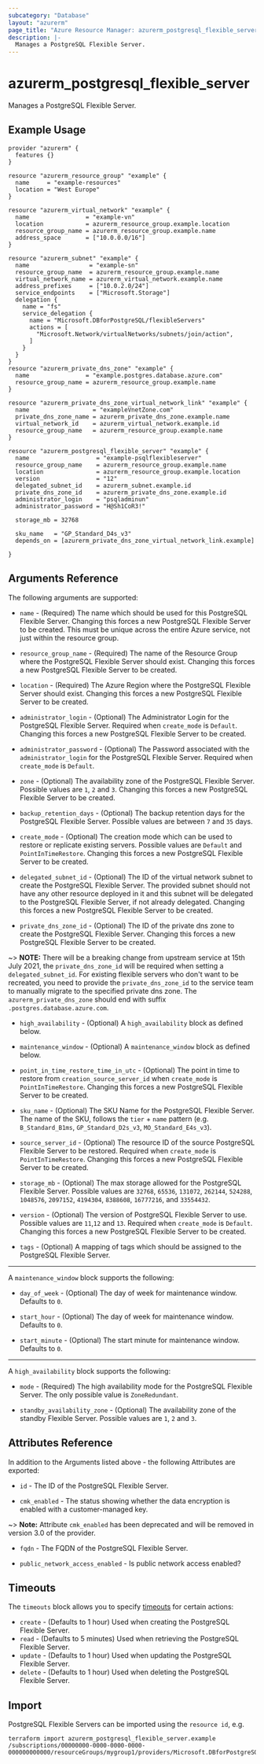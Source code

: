 ```yaml
---
subcategory: "Database"
layout: "azurerm"
page_title: "Azure Resource Manager: azurerm_postgresql_flexible_server"
description: |-
  Manages a PostgreSQL Flexible Server.
---
```


# azurerm_postgresql_flexible_server

Manages a PostgreSQL Flexible Server.

## Example Usage

```hcl
provider "azurerm" {
  features {}
}

resource "azurerm_resource_group" "example" {
  name     = "example-resources"
  location = "West Europe"
}

resource "azurerm_virtual_network" "example" {
  name                = "example-vn"
  location            = azurerm_resource_group.example.location
  resource_group_name = azurerm_resource_group.example.name
  address_space       = ["10.0.0.0/16"]
}

resource "azurerm_subnet" "example" {
  name                 = "example-sn"
  resource_group_name  = azurerm_resource_group.example.name
  virtual_network_name = azurerm_virtual_network.example.name
  address_prefixes     = ["10.0.2.0/24"]
  service_endpoints    = ["Microsoft.Storage"]
  delegation {
    name = "fs"
    service_delegation {
      name = "Microsoft.DBforPostgreSQL/flexibleServers"
      actions = [
        "Microsoft.Network/virtualNetworks/subnets/join/action",
      ]
    }
  }
}
resource "azurerm_private_dns_zone" "example" {
  name                = "example.postgres.database.azure.com"
  resource_group_name = azurerm_resource_group.example.name
}

resource "azurerm_private_dns_zone_virtual_network_link" "example" {
  name                  = "exampleVnetZone.com"
  private_dns_zone_name = azurerm_private_dns_zone.example.name
  virtual_network_id    = azurerm_virtual_network.example.id
  resource_group_name   = azurerm_resource_group.example.name
}

resource "azurerm_postgresql_flexible_server" "example" {
  name                   = "example-psqlflexibleserver"
  resource_group_name    = azurerm_resource_group.example.name
  location               = azurerm_resource_group.example.location
  version                = "12"
  delegated_subnet_id    = azurerm_subnet.example.id
  private_dns_zone_id    = azurerm_private_dns_zone.example.id
  administrator_login    = "psqladminun"
  administrator_password = "H@Sh1CoR3!"

  storage_mb = 32768

  sku_name   = "GP_Standard_D4s_v3"
  depends_on = [azurerm_private_dns_zone_virtual_network_link.example]

}
```

## Arguments Reference

The following arguments are supported:

* `name` - (Required) The name which should be used for this PostgreSQL Flexible Server. Changing this forces a new PostgreSQL Flexible Server to be created. This must be unique across the entire Azure service, not just within the resource group.

* `resource_group_name` - (Required) The name of the Resource Group where the PostgreSQL Flexible Server should exist. Changing this forces a new PostgreSQL Flexible Server to be created.

* `location` - (Required) The Azure Region where the PostgreSQL Flexible Server should exist. Changing this forces a new PostgreSQL Flexible Server to be created.

* `administrator_login` - (Optional) The Administrator Login for the PostgreSQL Flexible Server. Required when `create_mode` is `Default`. Changing this forces a new PostgreSQL Flexible Server to be created.

* `administrator_password` - (Optional) The Password associated with the `administrator_login` for the PostgreSQL Flexible Server. Required when `create_mode` is `Default`.

* `zone` - (Optional) The availability zone of the PostgreSQL Flexible Server. Possible values are `1`, `2` and `3`. Changing this forces a new PostgreSQL Flexible Server to be created.

* `backup_retention_days` - (Optional) The backup retention days for the PostgreSQL Flexible Server. Possible values are between `7` and `35` days.

* `create_mode` - (Optional) The creation mode which can be used to restore or replicate existing servers. Possible values are `Default` and `PointInTimeRestore`. Changing this forces a new PostgreSQL Flexible Server to be created.

* `delegated_subnet_id` - (Optional) The ID of the virtual network subnet to create the PostgreSQL Flexible Server. The provided subnet should not have any other resource deployed in it and this subnet will be delegated to the PostgreSQL Flexible Server, if not already delegated. Changing this forces a new PostgreSQL Flexible Server to be created.

* `private_dns_zone_id` - (Optional) The ID of the private dns zone to create the PostgreSQL Flexible Server. Changing this forces a new PostgreSQL Flexible Server to be created.

~> **NOTE:** There will be a breaking change from upstream service at 15th July 2021, the `private_dns_zone_id` will be required when setting a `delegated_subnet_id`. For existing flexible servers who don't want to be recreated, you need to provide the `private_dns_zone_id` to the service team to manually migrate to the specified private dns zone. The `azurerm_private_dns_zone` should end with suffix `.postgres.database.azure.com`.

* `high_availability` - (Optional) A `high_availability` block as defined below.

* `maintenance_window` - (Optional) A `maintenance_window` block as defined below.

* `point_in_time_restore_time_in_utc` - (Optional) The point in time to restore from `creation_source_server_id` when `create_mode` is `PointInTimeRestore`. Changing this forces a new PostgreSQL Flexible Server to be created.

* `sku_name` - (Optional) The SKU Name for the PostgreSQL Flexible Server. The name of the SKU, follows the `tier` + `name` pattern (e.g. `B_Standard_B1ms`, `GP_Standard_D2s_v3`, `MO_Standard_E4s_v3`).

* `source_server_id` - (Optional) The resource ID of the source PostgreSQL Flexible Server to be restored. Required when `create_mode` is `PointInTimeRestore`. Changing this forces a new PostgreSQL Flexible Server to be created.

* `storage_mb` - (Optional) The max storage allowed for the PostgreSQL Flexible Server. Possible values are `32768`, `65536`, `131072`, `262144`, `524288`, `1048576`, `2097152`, `4194304`, `8388608`, `16777216`, and `33554432`.

* `version` - (Optional) The version of PostgreSQL Flexible Server to use. Possible values are `11`,`12` and `13`. Required when `create_mode` is `Default`. Changing this forces a new PostgreSQL Flexible Server to be created.

* `tags` - (Optional) A mapping of tags which should be assigned to the PostgreSQL Flexible Server.

---

A `maintenance_window` block supports the following:

* `day_of_week` - (Optional) The day of week for maintenance window. Defaults to `0`.

* `start_hour` - (Optional) The day of week for maintenance window. Defaults to `0`.

* `start_minute` - (Optional) The start minute for maintenance window. Defaults to `0`.

---

A `high_availability` block supports the following:

* `mode` - (Required) The high availability mode for the PostgreSQL Flexible Server. The only possible value is `ZoneRedundant`.

* `standby_availability_zone` - (Optional) The availability zone of the standby Flexible Server. Possible values are `1`, `2` and `3`.

## Attributes Reference

In addition to the Arguments listed above - the following Attributes are exported:

* `id` - The ID of the PostgreSQL Flexible Server.

* `cmk_enabled` - The status showing whether the data encryption is enabled with a customer-managed key.

~> **Note:** Attribute `cmk_enabled` has been deprecated and will be removed in version 3.0 of the provider.

* `fqdn` - The FQDN of the PostgreSQL Flexible Server.

* `public_network_access_enabled` - Is public network access enabled?

## Timeouts

The `timeouts` block allows you to specify [timeouts](https://www.terraform.io/docs/configuration/resources.html#timeouts) for certain actions:

* `create` - (Defaults to 1 hour) Used when creating the PostgreSQL Flexible Server.
* `read` - (Defaults to 5 minutes) Used when retrieving the PostgreSQL Flexible Server.
* `update` - (Defaults to 1 hour) Used when updating the PostgreSQL Flexible Server.
* `delete` - (Defaults to 1 hour) Used when deleting the PostgreSQL Flexible Server.

## Import

PostgreSQL Flexible Servers can be imported using the `resource id`, e.g.

```shell
terraform import azurerm_postgresql_flexible_server.example /subscriptions/00000000-0000-0000-0000-000000000000/resourceGroups/mygroup1/providers/Microsoft.DBforPostgreSQL/flexibleServers/server1
```
